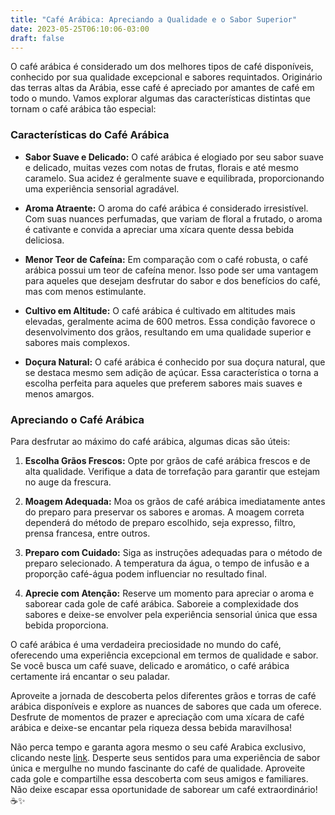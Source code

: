 ```yaml
---
title: "Café Arábica: Apreciando a Qualidade e o Sabor Superior"
date: 2023-05-25T06:10:06-03:00
draft: false
---
```


O café arábica é considerado um dos melhores tipos de café disponíveis, conhecido por sua qualidade excepcional e sabores requintados. Originário das terras altas da Arábia, esse café é apreciado por amantes de café em todo o mundo. Vamos explorar algumas das características distintas que tornam o café arábica tão especial:

### Características do Café Arábica

* **Sabor Suave e Delicado:** O café arábica é elogiado por seu sabor suave e delicado, muitas vezes com notas de frutas, florais e até mesmo caramelo. Sua acidez é geralmente suave e equilibrada, proporcionando uma experiência sensorial agradável.

* **Aroma Atraente:** O aroma do café arábica é considerado irresistível. Com suas nuances perfumadas, que variam de floral a frutado, o aroma é cativante e convida a apreciar uma xícara quente dessa bebida deliciosa.

* **Menor Teor de Cafeína:** Em comparação com o café robusta, o café arábica possui um teor de cafeína menor. Isso pode ser uma vantagem para aqueles que desejam desfrutar do sabor e dos benefícios do café, mas com menos estimulante.

* **Cultivo em Altitude:** O café arábica é cultivado em altitudes mais elevadas, geralmente acima de 600 metros. Essa condição favorece o desenvolvimento dos grãos, resultando em uma qualidade superior e sabores mais complexos.

* **Doçura Natural:** O café arábica é conhecido por sua doçura natural, que se destaca mesmo sem adição de açúcar. Essa característica o torna a escolha perfeita para aqueles que preferem sabores mais suaves e menos amargos.

### Apreciando o Café Arábica

Para desfrutar ao máximo do café arábica, algumas dicas são úteis:

1. **Escolha Grãos Frescos:** Opte por grãos de café arábica frescos e de alta qualidade. Verifique a data de torrefação para garantir que estejam no auge da frescura.

2. **Moagem Adequada:** Moa os grãos de café arábica imediatamente antes do preparo para preservar os sabores e aromas. A moagem correta dependerá do método de preparo escolhido, seja expresso, filtro, prensa francesa, entre outros.

3. **Preparo com Cuidado:** Siga as instruções adequadas para o método de preparo selecionado. A temperatura da água, o tempo de infusão e a proporção café-água podem influenciar no resultado final.

4. **Aprecie com Atenção:** Reserve um momento para apreciar o aroma e saborear cada gole de café arábica. Saboreie a complexidade dos sabores e deixe-se envolver pela experiência sensorial única que essa bebida proporciona.

O café arábica é uma verdadeira preciosidade no mundo do café, oferecendo uma experiência excepcional em termos de qualidade e sabor. Se você busca um café suave, delicado e aromático, o café arábica certamente irá encantar o seu paladar.

Aproveite a jornada de descoberta pelos diferentes grãos e torras de café arábica disponíveis e explore as nuances de sabores que cada um oferece. Desfrute de momentos de prazer e apreciação com uma xícara de café arábica e deixe-se encantar pela riqueza dessa bebida maravilhosa!

Não perca tempo e garanta agora mesmo o seu café Arabica exclusivo, clicando neste [link](https://amzn.to/3MZvapW). Desperte seus sentidos para uma experiência de sabor única e mergulhe no mundo fascinante do café de qualidade. Aproveite cada gole e compartilhe essa descoberta com seus amigos e familiares. Não deixe escapar essa oportunidade de saborear um café extraordinário! ☕️✨

